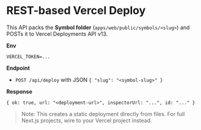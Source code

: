 # REST-based Vercel Deploy

This API packs the **Symbol folder** (`apps/web/public/symbols/<slug>`) and POSTs it to Vercel Deployments API v13.

**Env**
```
VERCEL_TOKEN=...
```

**Endpoint**
- `POST /api/deploy` with JSON `{ "slug": "<symbol-slug>" }`

**Response**
```
{ ok: true, url: "<deployment-url>", inspectorUrl: "...", id: "..." }
```

> Note: This creates a static deployment directly from files. For full Next.js projects, wire to your Vercel project instead.
